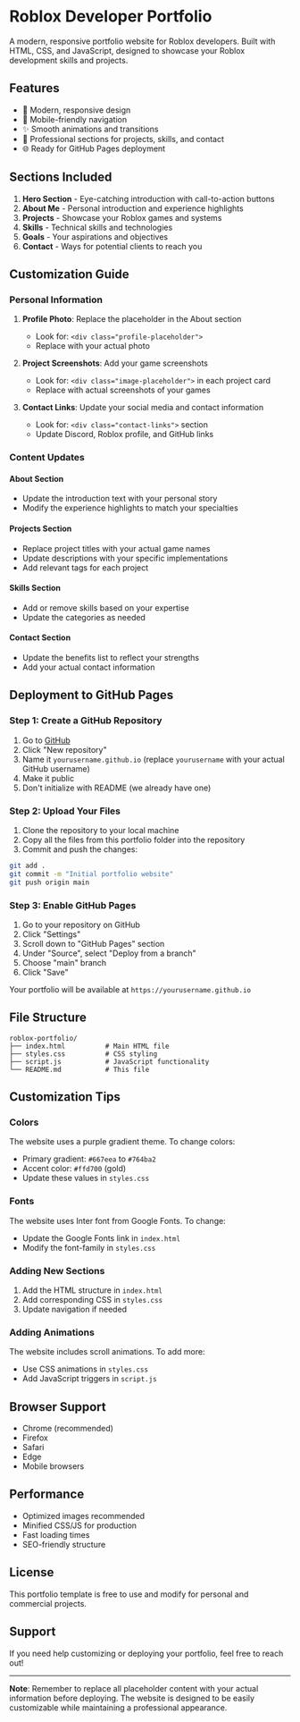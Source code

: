 # Roblox Developer Portfolio

A modern, responsive portfolio website for Roblox developers. Built with HTML, CSS, and JavaScript, designed to showcase your Roblox development skills and projects.

## Features

- 🎨 Modern, responsive design
- 📱 Mobile-friendly navigation
- ✨ Smooth animations and transitions
- 🎯 Professional sections for projects, skills, and contact
- 🌐 Ready for GitHub Pages deployment

## Sections Included

1. **Hero Section** - Eye-catching introduction with call-to-action buttons
2. **About Me** - Personal introduction and experience highlights
3. **Projects** - Showcase your Roblox games and systems
4. **Skills** - Technical skills and technologies
5. **Goals** - Your aspirations and objectives
6. **Contact** - Ways for potential clients to reach you

## Customization Guide

### Personal Information
1. **Profile Photo**: Replace the placeholder in the About section
   - Look for: `<div class="profile-placeholder">`
   - Replace with your actual photo

2. **Project Screenshots**: Add your game screenshots
   - Look for: `<div class="image-placeholder">` in each project card
   - Replace with actual screenshots of your games

3. **Contact Links**: Update your social media and contact information
   - Look for: `<div class="contact-links">` section
   - Update Discord, Roblox profile, and GitHub links

### Content Updates

#### About Section
- Update the introduction text with your personal story
- Modify the experience highlights to match your specialties

#### Projects Section
- Replace project titles with your actual game names
- Update descriptions with your specific implementations
- Add relevant tags for each project

#### Skills Section
- Add or remove skills based on your expertise
- Update the categories as needed

#### Contact Section
- Update the benefits list to reflect your strengths
- Add your actual contact information

## Deployment to GitHub Pages

### Step 1: Create a GitHub Repository
1. Go to [GitHub](https://github.com)
2. Click "New repository"
3. Name it `yourusername.github.io` (replace `yourusername` with your actual GitHub username)
4. Make it public
5. Don't initialize with README (we already have one)

### Step 2: Upload Your Files
1. Clone the repository to your local machine
2. Copy all the files from this portfolio folder into the repository
3. Commit and push the changes:

```bash
git add .
git commit -m "Initial portfolio website"
git push origin main
```

### Step 3: Enable GitHub Pages
1. Go to your repository on GitHub
2. Click "Settings"
3. Scroll down to "GitHub Pages" section
4. Under "Source", select "Deploy from a branch"
5. Choose "main" branch
6. Click "Save"

Your portfolio will be available at `https://yourusername.github.io`

## File Structure

```
roblox-portfolio/
├── index.html          # Main HTML file
├── styles.css          # CSS styling
├── script.js           # JavaScript functionality
└── README.md           # This file
```

## Customization Tips

### Colors
The website uses a purple gradient theme. To change colors:
- Primary gradient: `#667eea` to `#764ba2`
- Accent color: `#ffd700` (gold)
- Update these values in `styles.css`

### Fonts
The website uses Inter font from Google Fonts. To change:
- Update the Google Fonts link in `index.html`
- Modify the font-family in `styles.css`

### Adding New Sections
1. Add the HTML structure in `index.html`
2. Add corresponding CSS in `styles.css`
3. Update navigation if needed

### Adding Animations
The website includes scroll animations. To add more:
- Use CSS animations in `styles.css`
- Add JavaScript triggers in `script.js`

## Browser Support

- Chrome (recommended)
- Firefox
- Safari
- Edge
- Mobile browsers

## Performance

- Optimized images recommended
- Minified CSS/JS for production
- Fast loading times
- SEO-friendly structure

## License

This portfolio template is free to use and modify for personal and commercial projects.

## Support

If you need help customizing or deploying your portfolio, feel free to reach out!

---

**Note**: Remember to replace all placeholder content with your actual information before deploying. The website is designed to be easily customizable while maintaining a professional appearance. 